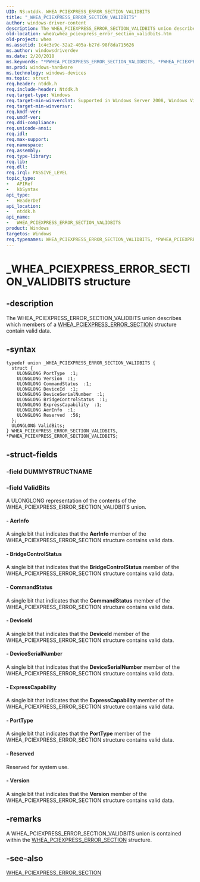 ```yaml
---
UID: NS:ntddk._WHEA_PCIEXPRESS_ERROR_SECTION_VALIDBITS
title: "_WHEA_PCIEXPRESS_ERROR_SECTION_VALIDBITS"
author: windows-driver-content
description: The WHEA_PCIEXPRESS_ERROR_SECTION_VALIDBITS union describes which members of a WHEA_PCIEXPRESS_ERROR_SECTION structure contain valid data.
old-location: whea\whea_pciexpress_error_section_validbits.htm
old-project: whea
ms.assetid: 1c4c3e9c-32a2-405a-b27d-98f8da715626
ms.author: windowsdriverdev
ms.date: 2/20/2018
ms.keywords: "*PWHEA_PCIEXPRESS_ERROR_SECTION_VALIDBITS, *PWHEA_PCIEXPRESS_ERROR_VALIDBITS, PWHEA_PCIEXPRESS_ERROR_SECTION_VALIDBITS, PWHEA_PCIEXPRESS_ERROR_SECTION_VALIDBITS union pointer [WHEA Drivers and Applications], WHEA_PCIEXPRESS_ERROR_SECTION_VALIDBITS, WHEA_PCIEXPRESS_ERROR_SECTION_VALIDBITS union [WHEA Drivers and Applications], WHEA_PCIEXPRESS_ERROR_VALIDBITS, _WHEA_PCIEXPRESS_ERROR_SECTION_VALIDBITS, ntddk/PWHEA_PCIEXPRESS_ERROR_SECTION_VALIDBITS, ntddk/WHEA_PCIEXPRESS_ERROR_SECTION_VALIDBITS, whea.whea_pciexpress_error_section_validbits, whearef_9b6e3f92-4939-401a-9da2-e2ece44b1e98.xml"
ms.prod: windows-hardware
ms.technology: windows-devices
ms.topic: struct
req.header: ntddk.h
req.include-header: Ntddk.h
req.target-type: Windows
req.target-min-winverclnt: Supported in Windows Server 2008, Windows Vista SP1, and later versions of Windows.
req.target-min-winversvr: 
req.kmdf-ver: 
req.umdf-ver: 
req.ddi-compliance: 
req.unicode-ansi: 
req.idl: 
req.max-support: 
req.namespace: 
req.assembly: 
req.type-library: 
req.lib: 
req.dll: 
req.irql: PASSIVE_LEVEL
topic_type:
-	APIRef
-	kbSyntax
api_type:
-	HeaderDef
api_location:
-	ntddk.h
api_name:
-	WHEA_PCIEXPRESS_ERROR_SECTION_VALIDBITS
product: Windows
targetos: Windows
req.typenames: WHEA_PCIEXPRESS_ERROR_SECTION_VALIDBITS, *PWHEA_PCIEXPRESS_ERROR_SECTION_VALIDBITS
---
```


# _WHEA_PCIEXPRESS_ERROR_SECTION_VALIDBITS structure


## -description


The WHEA_PCIEXPRESS_ERROR_SECTION_VALIDBITS union describes which members of a <a href="..\ntddk\ns-ntddk-_whea_pciexpress_error_section.md">WHEA_PCIEXPRESS_ERROR_SECTION</a> structure contain valid data.


## -syntax


````
typedef union _WHEA_PCIEXPRESS_ERROR_SECTION_VALIDBITS {
  struct {
    ULONGLONG PortType  :1;
    ULONGLONG Version  :1;
    ULONGLONG CommandStatus  :1;
    ULONGLONG DeviceId  :1;
    ULONGLONG DeviceSerialNumber  :1;
    ULONGLONG BridgeControlStatus  :1;
    ULONGLONG ExpressCapability  :1;
    ULONGLONG AerInfo  :1;
    ULONGLONG Reserved  :56;
  };
  ULONGLONG ValidBits;
} WHEA_PCIEXPRESS_ERROR_SECTION_VALIDBITS, *PWHEA_PCIEXPRESS_ERROR_SECTION_VALIDBITS;
````


## -struct-fields




### -field DUMMYSTRUCTNAME

 


### -field ValidBits

A ULONGLONG representation of the contents of the WHEA_PCIEXPRESS_ERROR_SECTION_VALIDBITS union.


#### - AerInfo

A single bit that indicates that the <b>AerInfo</b> member of the WHEA_PCIEXPRESS_ERROR_SECTION structure contains valid data.


#### - BridgeControlStatus

A single bit that indicates that the <b>BridgeControlStatus</b> member of the WHEA_PCIEXPRESS_ERROR_SECTION structure contains valid data.


#### - CommandStatus

A single bit that indicates that the <b>CommandStatus</b> member of the WHEA_PCIEXPRESS_ERROR_SECTION structure contains valid data.


#### - DeviceId

A single bit that indicates that the <b>DeviceId</b> member of the WHEA_PCIEXPRESS_ERROR_SECTION structure contains valid data.


#### - DeviceSerialNumber

A single bit that indicates that the <b>DeviceSerialNumber</b> member of the WHEA_PCIEXPRESS_ERROR_SECTION structure contains valid data.


#### - ExpressCapability

A single bit that indicates that the <b>ExpressCapability</b> member of the WHEA_PCIEXPRESS_ERROR_SECTION structure contains valid data.


#### - PortType

A single bit that indicates that the <b>PortType</b> member of the WHEA_PCIEXPRESS_ERROR_SECTION structure contains valid data.


#### - Reserved

Reserved for system use.


#### - Version

A single bit that indicates that the <b>Version</b> member of the WHEA_PCIEXPRESS_ERROR_SECTION structure contains valid data.


## -remarks



A WHEA_PCIEXPRESS_ERROR_SECTION_VALIDBITS union is contained within the <a href="..\ntddk\ns-ntddk-_whea_pciexpress_error_section.md">WHEA_PCIEXPRESS_ERROR_SECTION</a> structure.




## -see-also

<a href="..\ntddk\ns-ntddk-_whea_pciexpress_error_section.md">WHEA_PCIEXPRESS_ERROR_SECTION</a>



 

 



